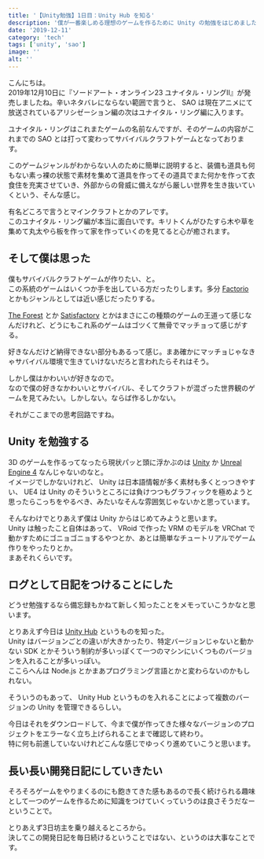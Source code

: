 ```yaml
---
title: '【Unity勉強】1日目：Unity Hub を知る'
description: '僕が一番楽しめる理想のゲームを作るために Unity の勉強をはじめました。'
date: '2019-12-11'
category: 'tech'
tags: ['unity', 'sao']
image: ''
alt: ''
---
```


こんにちは。  
2019年12月10日に『ソードアート・オンライン23 ユナイタル・リングII』が発売しましたね。辛いネタバレにならない範囲で言うと、 SAO は現在アニメにて放送されているアリシゼーション編の次はユナイタル・リング編に入ります。

ユナイタル・リングはこれまたゲームの名前なんですが、そのゲームの内容がこれまでの SAO とは打って変わってサバイバルクラフトゲームとなっております。

このゲームジャンルがわからない人のために簡単に説明すると、装備も道具も何もない素っ裸の状態で素材を集めて道具を作ってその道具でまた何かを作って衣食住を充実させていき、外部からの脅威に備えながら厳しい世界を生き抜いていくという、そんな感じ。

有名どころで言うとマインクラフトとかのアレです。  
このユナイタル・リング編が本当に面白いです。キリトくんがひたすら木や草を集めて丸太やら板を作って家を作っていくのを見てると心が癒されます。

## そして僕は思った

僕もサバイバルクラフトゲームが作りたい、と。  
この系統のゲームはいくつか手を出している方だったりします。多分 [Factorio](https://store.steampowered.com/app/427520/Factorio/?l=japanese) とかもジャンルとしては近い感じだったりする。

[The Forest](https://store.steampowered.com/agecheck/app/242760/?l=japanese&t=1530428400) とか [Satisfactory](https://www.epicgames.com/store/ja/product/satisfactory/home) とかはまさにこの種類のゲームの王道って感じなんだけれど、どうにもこれ系のゲームはゴツくて無骨でマッチョって感じがする。

好きなんだけど納得できない部分もあるって感じ。まあ確かにマッチョじゃなきゃサバイバル環境で生きていけないだろと言われたらそれはそう。

しかし僕はかわいいが好きなので。  
なので僕の好きなかわいいとサバイバル、そしてクラフトが混ざった世界観のゲームを見てみたい。しかしない。ならば作るしかない。

それがここまでの思考回路ですね。

## Unity を勉強する

3D のゲームを作るってなったら現状パッと頭に浮かぶのは [Unity](https://unity.com/ja) か [Unreal Engine 4](https://www.unrealengine.com/ja/) なんじゃないのなと。  
イメージでしかないけれど、 Unity は日本語情報が多く素材も多くとっつきやすい、 UE4 は Unity のそういうところには負けつつもグラフィックを極めようと思ったらこっちをやるべき、みたいなそんな雰囲気じゃないかと思っています。

そんなわけでとりあえず僕は Unity からはじめてみようと思います。  
Unity は触ったこと自体はあって、 VRoid で作った VRM のモデルを VRChat で動かすためにゴニョゴニョするやつとか、あとは簡単なチュートリアルでゲーム作りをやったりとか。  
まあそれくらいです。

## ログとして日記をつけることにした

どうせ勉強するなら備忘録もかねて新しく知ったことをメモっていこうかなと思います。

とりあえず今日は [Unity Hub](https://unity3d.com/jp/get-unity/download) というものを知った。  
Unity はバージョンごとの違いが大きかったり、特定バージョンじゃないと動かない SDK とかそういう制約が多いっぽくて一つのマシンにいくつものバージョンを入れることが多いっぽい。  
ここらへんは Node.js とかまあプログラミング言語とかと変わらないのかもしれない。

そういうのもあって、 Unity Hub というものを入れることによって複数のバージョンの Unity を管理できるらしい。

今日はそれをダウンロードして、今まで僕が作ってきた様々なバージョンのプロジェクトをエラーなく立ち上げられることまで確認して終わり。  
特に何も前進していないけれどこんな感じでゆっくり進めていこうと思います。

## 長い長い開発日記にしていきたい

そろそろゲームをやりまくるのにも飽きてきた感もあるので長く続けられる趣味として一つのゲームを作るために知識をつけていくっていうのは良さそうだなーということで。

とりあえず3日坊主を乗り越えるところから。  
決してこの開発日記を毎日続けるということではない、というのは大事なことです。
